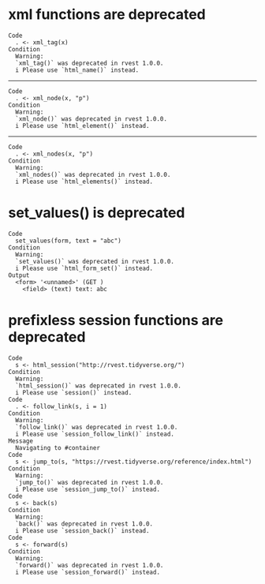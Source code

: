# xml functions are deprecated

    Code
      . <- xml_tag(x)
    Condition
      Warning:
      `xml_tag()` was deprecated in rvest 1.0.0.
      i Please use `html_name()` instead.

---

    Code
      . <- xml_node(x, "p")
    Condition
      Warning:
      `xml_node()` was deprecated in rvest 1.0.0.
      i Please use `html_element()` instead.

---

    Code
      . <- xml_nodes(x, "p")
    Condition
      Warning:
      `xml_nodes()` was deprecated in rvest 1.0.0.
      i Please use `html_elements()` instead.

# set_values() is deprecated

    Code
      set_values(form, text = "abc")
    Condition
      Warning:
      `set_values()` was deprecated in rvest 1.0.0.
      i Please use `html_form_set()` instead.
    Output
      <form> '<unnamed>' (GET )
        <field> (text) text: abc

# prefixless session functions are deprecated

    Code
      s <- html_session("http://rvest.tidyverse.org/")
    Condition
      Warning:
      `html_session()` was deprecated in rvest 1.0.0.
      i Please use `session()` instead.
    Code
      . <- follow_link(s, i = 1)
    Condition
      Warning:
      `follow_link()` was deprecated in rvest 1.0.0.
      i Please use `session_follow_link()` instead.
    Message
      Navigating to #container
    Code
      s <- jump_to(s, "https://rvest.tidyverse.org/reference/index.html")
    Condition
      Warning:
      `jump_to()` was deprecated in rvest 1.0.0.
      i Please use `session_jump_to()` instead.
    Code
      s <- back(s)
    Condition
      Warning:
      `back()` was deprecated in rvest 1.0.0.
      i Please use `session_back()` instead.
    Code
      s <- forward(s)
    Condition
      Warning:
      `forward()` was deprecated in rvest 1.0.0.
      i Please use `session_forward()` instead.

